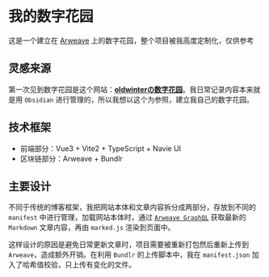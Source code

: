 # 我的数字花园

这是一个建立在 [Arweave](https://www.arweave.org/) 上的数字花园，整个项目被我高度定制化，仅供参考

## 灵感来源

第一次见到数字花园是这个网站：[**oldwinterの数字花园**](https://notes.oldwinter.top/)。我日常记录内容本来就是用 `Obsidian` 进行管理的，所以我想以这个为参照，建立我自己的数字花园。


## 技术框架

- 前端部分：Vue3 + Vite2 + TypeScript + Navie UI
- 区块链部分：Arweave + Bundlr

## 主要设计

不同于传统的博客框架，我把网站本体和文章内容拆分成两部分，存放到不同的 `manifest` 中进行管理，加载网站本体时，通过 [`Arweave GraphQL`](https://arweave.net/graphql) 获取最新的 `Markdown` 文章内容，再由 `marked.js` 渲染到页面中。

这样设计的原因是避免日常更新文章时，项目需要被重新打包然后重新上传到 `Arweave`，造成额外开销。在利用 `Bundlr` 的上传脚本中，我在 `manifest.json` 加入了哈希值校验，只上传有变化的文件。